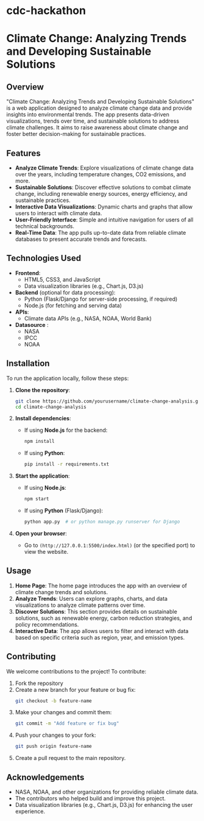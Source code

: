 # cdc-hackathon

# Climate Change: Analyzing Trends and Developing Sustainable Solutions

## Overview

"Climate Change: Analyzing Trends and Developing Sustainable Solutions" is a web application designed to analyze climate change data and provide insights into environmental trends. The app presents data-driven visualizations, trends over time, and sustainable solutions to address climate challenges. It aims to raise awareness about climate change and foster better decision-making for sustainable practices.

## Features

- **Analyze Climate Trends**: Explore visualizations of climate change data over the years, including temperature changes, CO2 emissions, and more.
- **Sustainable Solutions**: Discover effective solutions to combat climate change, including renewable energy sources, energy efficiency, and sustainable practices.
- **Interactive Data Visualizations**: Dynamic charts and graphs that allow users to interact with climate data.
- **User-Friendly Interface**: Simple and intuitive navigation for users of all technical backgrounds.
- **Real-Time Data**: The app pulls up-to-date data from reliable climate databases to present accurate trends and forecasts.

## Technologies Used

- **Frontend**: 
  - HTML5, CSS3, and JavaScript
  - Data visualization libraries (e.g., Chart.js, D3.js)
- **Backend** (optional for data processing):
  - Python (Flask/Django for server-side processing, if required)
  - Node.js (for fetching and serving data)
- **APIs**:
  - Climate data APIs (e.g., NASA, NOAA, World Bank)
- **Datasource** :
  - NASA
  - IPCC
  - NOAA

## Installation

To run the application locally, follow these steps:

1. **Clone the repository**:
    ```bash
    git clone https://github.com/yourusername/climate-change-analysis.git
    cd climate-change-analysis
    ```

2. **Install dependencies**:
    - If using **Node.js** for the backend:
      ```bash
      npm install
      ```
    - If using **Python**:
      ```bash
      pip install -r requirements.txt
      ```

3. **Start the application**:
    - If using **Node.js**:
      ```bash
      npm start
      ```
    - If using **Python** (Flask/Django):
      ```bash
      python app.py  # or python manage.py runserver for Django
      ```

4. **Open your browser**:
    - Go to `(http://127.0.0.1:5500/index.html)` (or the specified port) to view the website.

## Usage

1. **Home Page**: The home page introduces the app with an overview of climate change trends and solutions.
2. **Analyze Trends**: Users can explore graphs, charts, and data visualizations to analyze climate patterns over time.
3. **Discover Solutions**: This section provides details on sustainable solutions, such as renewable energy, carbon reduction strategies, and policy recommendations.
4. **Interactive Data**: The app allows users to filter and interact with data based on specific criteria such as region, year, and emission types.

## Contributing

We welcome contributions to the project! To contribute:

1. Fork the repository
2. Create a new branch for your feature or bug fix:
    ```bash
    git checkout -b feature-name
    ```
3. Make your changes and commit them:
    ```bash
    git commit -m "Add feature or fix bug"
    ```
4. Push your changes to your fork:
    ```bash
    git push origin feature-name
    ```
5. Create a pull request to the main repository.


## Acknowledgements

- NASA, NOAA, and other organizations for providing reliable climate data.
- The contributors who helped build and improve this project.
- Data visualization libraries (e.g., Chart.js, D3.js) for enhancing the user experience.
